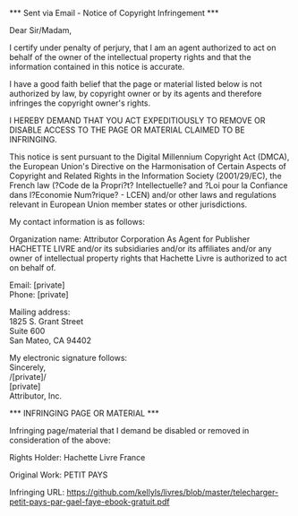 *** Sent via Email - Notice of Copyright Infringement ***

Dear Sir/Madam,

I certify under penalty of perjury, that I am an agent authorized to act on behalf of the owner of the intellectual property rights and that the information contained in this notice is accurate.  

I have a good faith belief that the page or material listed below is not authorized by law, by copyright owner or by its agents and therefore infringes the copyright owner's rights.  

I HEREBY DEMAND THAT YOU ACT EXPEDITIOUSLY TO REMOVE OR DISABLE ACCESS TO THE PAGE OR MATERIAL CLAIMED TO BE INFRINGING.  

This notice is sent pursuant to the Digital Millennium Copyright Act (DMCA), the European Union's Directive on the Harmonisation of Certain Aspects of Copyright and Related Rights in the Information Society (2001/29/EC), the French law (?Code de la Propri?t? Intellectuelle? and ?Loi pour la Confiance dans l?Economie Num?rique? - LCEN) and/or other laws and regulations relevant in European Union member states or other jurisdictions.

My contact information is as follows:

Organization name: Attributor Corporation As Agent for Publisher HACHETTE LIVRE and/or its subsidiaries and/or its affiliates and/or any owner of intellectual property rights that Hachette Livre is authorized to act on behalf of.

Email: [private]  
Phone: [private]  

Mailing address:  
1825 S. Grant Street  
Suite 600  
San Mateo, CA 94402  

My electronic signature follows:  
Sincerely,  
/[private]/  
[private]  
Attributor, Inc.  

*** INFRINGING PAGE OR MATERIAL ***

Infringing page/material that I demand be disabled or removed in consideration of the above:

Rights Holder: Hachette Livre France  

Original Work: PETIT PAYS  

Infringing URL: https://github.com/kellyls/livres/blob/master/telecharger-petit-pays-par-gael-faye-ebook-gratuit.pdf  
